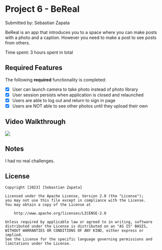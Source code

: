 # Project 6 - BeReal

Submitted by: Sebastian Zapata

BeReal is an app that introduces you to a space where you can make posts with a photo and a caption. However you need to make a post to see posts from others.

Time spent: 3 hours spent in total

## Required Features

The following **required** functionality is completed:

- [x] User can launch camera to take photo instead of photo library
- [x] User session persists when application is closed and relaunched
- [x] Users are able to log out and return to sign in page
- [x] Users are NOT able to see other photos until they upload their own	

## Video Walkthrough

<div>
    <a href="https://www.loom.com/share/a414298b88074f6da69502ed2b49317f">
    </a>
    <a href="https://www.loom.com/share/a414298b88074f6da69502ed2b49317f">
      <img style="max-width:300px;" src="https://cdn.loom.com/sessions/thumbnails/a414298b88074f6da69502ed2b49317f-with-play.gif">
    </a>
  </div>

## Notes

I had no real challenges.

## License

    Copyright [2023] [Sebastian Zapata]

    Licensed under the Apache License, Version 2.0 (the "License");
    you may not use this file except in compliance with the License.
    You may obtain a copy of the License at

        http://www.apache.org/licenses/LICENSE-2.0

    Unless required by applicable law or agreed to in writing, software
    distributed under the License is distributed on an "AS IS" BASIS,
    WITHOUT WARRANTIES OR CONDITIONS OF ANY KIND, either express or implied.
    See the License for the specific language governing permissions and
    limitations under the License.
